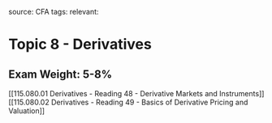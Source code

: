 source: CFA
tags: 
relevant: 

# Topic 8 - Derivatives

## Exam Weight: 5-8%

[[115.080.01 Derivatives - Reading 48 - Derivative Markets and Instruments]]
[[115.080.02 Derivatives - Reading 49 - Basics of Derivative Pricing and Valuation]]